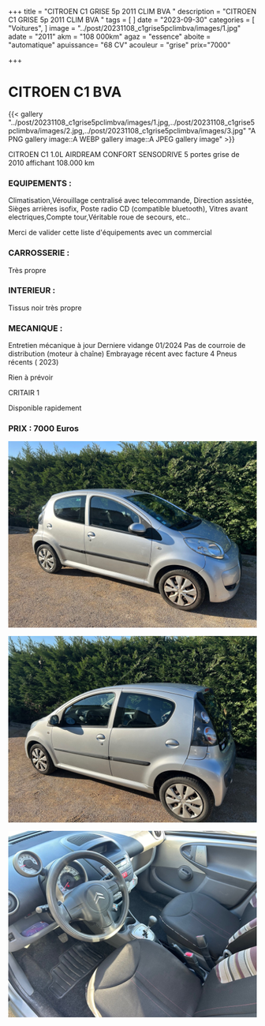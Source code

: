 +++
title = "CITROEN C1 GRISE 5p 2011 CLIM BVA "
description = "CITROEN C1 GRISE 5p 2011 CLIM BVA "
tags = [
]
date = "2023-09-30"
categories = [
    "Voitures",
]
image = "../post/20231108_c1grise5pclimbva/images/1.jpg"
adate = "2011"
akm = "108 000km"
agaz = "essence"
aboite = "automatique"
apuissance= "68 CV"
acouleur = "grise"
prix="7000"

+++

# CITROEN C1 BVA

{{< gallery "../post/20231108_c1grise5pclimbva/images/1.jpg,../post/20231108_c1grise5pclimbva/images/2.jpg,../post/20231108_c1grise5pclimbva/images/3.jpg" "A PNG gallery image::A WEBP gallery image::A JPEG gallery image" >}}


CITROEN C1 1.0L AIRDREAM CONFORT SENSODRIVE 5 portes grise de 2010 affichant 108.000 km

### EQUIPEMENTS :
Climatisation,Vérouillage centralisé avec telecommande, Direction assistée, Sièges arrières isofix, Poste radio CD (compatible bluetooth), Vitres avant electriques,Compte tour,Véritable roue de secours, etc..

Merci de valider cette liste d'équipements avec un commercial

### CARROSSERIE :
Très propre

### INTERIEUR :
Tissus noir très propre

### MECANIQUE :
Entretien mécanique à jour 
Derniere vidange 01/2024
Pas de courroie de distribution (moteur à chaîne)
Embrayage récent avec facture
4 Pneus récents ( 2023)


Rien à prévoir

CRITAIR 1



Disponible rapidement

### PRIX : 7000 Euros


<!-- more -->


![](images/1.jpg)

![](images/2.jpg)

![](images/3.jpg)

